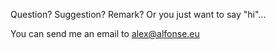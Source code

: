 Question? Suggestion? Remark? Or you just want to say "hi"...

You can send me an email to <alex@alfonse.eu>